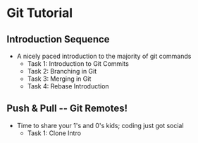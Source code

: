 # Git Tutorial

## Introduction Sequence
- A nicely paced introduction to the majority of git commands
  - Task 1: Introduction to Git Commits
  - Task 2: Branching in Git
  - Task 3: Merging in Git
  - Task 4: Rebase Introduction

## Push & Pull -- Git Remotes! 
- Time to share your 1's and 0's kids; coding just got social 
  - Task 1: Clone Intro
